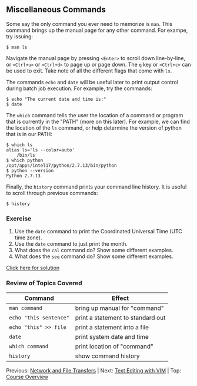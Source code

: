 ## Miscellaneous Commands

Some say the only command you ever need to memorize is `man`. This command brings up the manual page for any other command. For exampe, try issuing:

```
$ man ls
```

Navigate the manual page by pressing `<Enter>` to scroll down line-by-line, or `<Ctrl+u>` or `<Ctrl+d>` to page up or page down. The `q` key or `<Ctrl+c>` can be used to exit. Take note of all the different flags that come with `ls`.

The commands `echo` and `date` will be useful later to print output control during batch job execution. For example, try the commands:

```
$ echo "The current date and time is:"
$ date
```

The `which` command tells the user the location of a command or program that is currently in the "PATH" (more on this later). For example, we can find the location of the `ls` command, or help determine the version of python that is in our PATH:

```
$ which ls
alias ls='ls --color=auto'
	/bin/ls
$ which python
/opt/apps/intel17/python/2.7.13/bin/python
$ python --version
Python 2.7.13
```

Finally, the `history` command prints your command line history. It is useful to scroll through previous commands:

```
$ history
```

### Exercise

1. Use the `date` command to print the Coordinated Universal Time (UTC time zone).
2. Use the `date` command to just print the month.
3. What does the `cal` command do? Show some different examples.
4. What does the `seq` command do? Show some different examples.

[Click here for solution](intro_to_linux_07_solution.md)

### Review of Topics Covered

| Command                | Effect     |
|------------------------|------------|
| `man command`          | bring up manual for "command" |
| `echo "this sentence"` | print a statement to standard out |
| `echo "this" >> file`  | print a statement into a file |
| `date`                 | print system date and time |
| `which command`        | print location of "command" |
| `history`              | show command history |


Previous: [Network and File Transfers](intro_to_linux_06.md) | Next: [Text Editing with VIM](intro_to_linux_08.md) | Top: [Course Overview](../../index.md)
